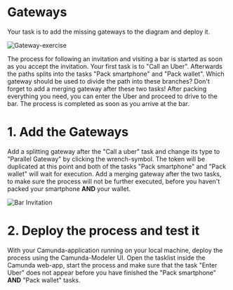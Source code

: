 # Gateways
Your task is to add the missing gateways to the diagram and deploy it.

![Gateway-exercise](https://github.com/camunda-university-meetup/exercises/tree/dev/bpmn/gateways/Exercise1-Gateways/img/Gateway-exercise.png?raw=true)


The process for following an invitation and visiting a bar is started as soon as you accept the invitation. Your first task is to "Call an Uber". Afterwards the paths splits into the tasks "Pack smartphone" and "Pack wallet". Which gateway should be used to divide the path into these branches? Don't forget to add a merging gateway after these two tasks! After packing everything you need, you can enter the Uber and proceed to drive to the bar. The process is completed as soon as you arrive at the bar.




# 1. Add the Gateways
Add a splitting gateway after the "Call a uber" task and change its type to "Parallel Gateway" by clicking the wrench-symbol. The token will be duplicated at this point and both of the tasks "Pack smartphone" and "Pack wallet" will wait for execution. Add a merging gateway after the two tasks, to make sure the process will not be further executed, before you haven't packed your smartphone **AND** your wallet.

![Bar Invitation](https://github.com/camunda-university-meetup/exercises/tree/dev/bpmn/gateways/Exercise1-Gateways/img/ChangeGatewayType.png?raw=true)



# 2. Deploy the process and test it
With your Camunda-application running on your local machine, deploy the process using the Camunda-Modeler UI. Open the tasklist inside the Camunda web-app, start the process and make sure that the task "Enter Uber" does not appear before you have finished the "Pack smartphone" **AND** "Pack wallet" tasks.